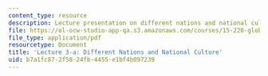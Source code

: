 ```yaml
---
content_type: resource
description: Lecture presentation on different nations and national culture.
file: https://ol-ocw-studio-app-qa.s3.amazonaws.com/courses/15-220-global-strategy-and-organization-spring-2012/b7a1fc872f5824fb4455e1bf4b097239_MIT15_220S12_lec03a.pdf
file_type: application/pdf
resourcetype: Document
title: 'Lecture 3-a: Different Nations and National Culture'
uid: b7a1fc87-2f58-24fb-4455-e1bf4b097239
---
```

